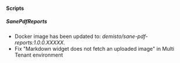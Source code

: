 
#### Scripts
##### SanePdfReports
- Docker image has been updated to: *demisto/sane-pdf-reports:1.0.0.XXXXX*.
- Fix "Markdown widget does not fetch an uploaded image" in Multi Tenant environment
